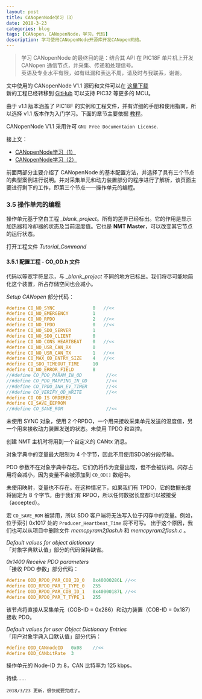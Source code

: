 ```yaml
---
layout: post
title: CANopenNode学习（3）
date: 2018-3-23
categories: blog
tags: [CANopen，CANopenNode，学习，代码]
description: 学习使用CANopenNode开源库开发CANopen网络。
---
```

> 学习 CANopenNode 的最终目的是：结合其 API 在 PIC18F 单片机上开发 CANopen 通信节点，并采集、传递和处理信号。  
> 英语及专业水平有限，如有纰漏和表达不周，请及时与我联系，谢谢。

文中使用的 CANopenNode V1.1 源码和文件可以在 [这里下载](https://sourceforge.net/projects/canopennode/files/canopennode/CANopenNode-1.10/)   
新的工程已经转移到 [GitHub](https://github.com/canopennode) 可以支持 PIC32 等更多的 MCU。

由于 v1.1 版本涵盖了 PIC18F 的实例和工程文件，并有详细的手册和使用指南，所以选择 v1.1 版本作为入门学习。下面的章节主要依据 [教程][R1]。

CANopenNode V1.1 采用许可 `GNU Free Documentaion License`.

接上文：   
- [CANopenNode学习（1）][L1]  
- [CANopenNode学习（2）][L2]

前面两部分主要介绍了 CANopenNode 的基本配置方法，并选择了具有三个节点的典型案例进行说明。并对采集单元和动力装置部分的程序进行了解析，该页面主要进行剩下的工作，即第三个节点——操作单元的编程。

### 3.5 操作单元的编程

操作单元基于空白工程 *\_blank\_project*。所有的差异已经标出。它的作用是显示加热器和冷却器的状态及当前温度值。它也是 **NMT Master**，可以改变其它节点的运行状态。

打开工程文件 *Tutorial\_Command*

#### 3.5.1 配置工程 - CO_OD.h 文件

代码以等宽字符显示，与 *\_blank\_project* 不同的地方已标出。我们将尽可能地简化这个装置，所占存储空间也会减小。

*Setup CANopen* 部分代码：

```c
#define CO_NO_SYNC              0   //<<
#define CO_NO_EMERGENCY         1
#define CO_NO_RPDO              2   //<<
#define CO_NO_TPDO              0   //<<
#define CO_NO_SDO_SERVER        1
#define CO_NO_SDO_CLIENT        0
#define CO_NO_CONS_HEARTBEAT    0   //<<
#define CO_NO_USR_CAN_RX        0
#define CO_NO_USR_CAN_TX        1   //<<
#define CO_MAX_OD_ENTRY_SIZE    4   //<<
#define CO_SDO_TIMEOUT_TIME     10
#define CO_NO_ERROR_FIELD       8
//#define CO_PDO_PARAM_IN_OD         //<<
//#define CO_PDO_MAPPING_IN_OD       //<<
//#define CO_TPDO_INH_EV_TIMER       //<< 
//#define CO_VERIFY_OD_WRITE         //<<
#define CO_OD_IS_ORDERED
#define CO_SAVE_EEPROM
//#define CO_SAVE_ROM                //<<
```

未使用 SYNC 对象，使用 2 个RPDO，一个用来接收采集单元发送的温度值，另一个用来接收动力装置发送的状态。未使用 TPDO 和监控。

创建 NMT 主机时将用到一个自定义的 CANtx 消息。

对象字典中的变量最大限制为 4 个字节，因此不用使用SDO的分段传输。

PDO 参数不在对象字典中存在。它们仍将作为变量出现，但不会被访问。闪存占用将会减小，因为变量不会被添加到 `CO_OD[]` 数组中。

未使用映射，变量也不存在。在这种情况下，如果我们有 TPDO，它的数据长度将固定为 8 个字节。由于我们有 RPDO，所以任何数据长度都可以被接受（accepted）。

宏 `CO_SAVE_ROM` 被禁用，所以 SDO 客户端将无法写入位于闪存中的变量。例如，位于索引 0x1017 处的 `Producer_Heartbeat_Time` 将不可写。
出于这个原因，我们也可以从项目中删除文件 *memcpyram2flash.h* 和 *memcpyram2flash.c* 。

*Default values for object dictionary*   
「对象字典默认值」部分的代码保持缺省。

*0x1400 Receive PDO parameters*  
「接收 PDO 参数」部分代码：

```c
#define ODD_RPDO_PAR_COB_ID_0   0x40000286L //<<
#define ODD_RPDO_PAR_T_TYPE_0   255     
#define ODD_RPDO_PAR_COB_ID_1   0x40000187L //<<
#define ODD_RPDO_PAR_T_TYPE_1   255
```

该节点将直接从采集单元（COB-ID = 0x286）和动力装置（COB-ID = 0x187）接收 PDO。

*Default values for user Object Dictionary Entries*  
「用户对象字典入口默认值」部分代码：

```c
#define ODD_CANnodeID   0x08    //<<
#define ODD_CANbitRate  3
```

操作单元的 Node-ID 为 8，CAN 比特率为 125 kbps。





待续……


    2018/3/23 更新，很快就要完成了。


[L1]:https://syauo.tech/2018/03/21/CANopenNode-learn-1/  
[L2]:https://syauo.tech/2018/03/22/CANopenNode-learn-2/  
[L3]:https://syauo.tech/2018/03/23/CANopenNode-learn-3/  

[R1]:https://sourceforge.net/projects/canopennode/files/canopennode/CANopenNode-1.10/ "《CANopenNode Turorial》  V1.10"  
[R2]:https://sourceforge.net/projects/canopennode/files/canopennode/CANopenNode-1.10/ "《CANopenNode Manual》 V1.10"  
[R3]:mailto:janez.paternoster@siol.net "作者 Janez Paternoster"
[R4]:http://www.winmerge.org/ "文件比较工具"
[P1-1]:https://us1.myximage.com/2018/03/22/1184ad33502524a63969c282b9040d7f.png "简单的CANopen网络"
[P2-1]:https://us1.myximage.com/2018/03/22/505b807b391ee5b3b38ae4a5c772b07a.png "CAN收发器与PIC MCU的连接"
[P4-1]:https://us1.myximage.com/2018/03/23/c20cbfc03670fbc8a0361795ba7f9e09.png "三个节点的CANopen网络连接"

[P3-1]:https://us1.myximage.com/2018/03/22/b34e867948786dfb5afd0e0824a6152c.png "路径设置"